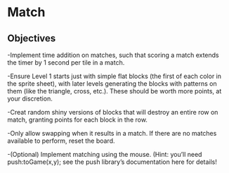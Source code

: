 # Match
## Objectives

-Implement time addition on matches, such that scoring a match extends the timer by 1 second per tile in a match.

-Ensure Level 1 starts just with simple flat blocks (the first of each color in the sprite sheet), with later levels generating the blocks with patterns on them (like the triangle, cross, etc.). These should be worth more points, at your discretion.

-Creat random shiny versions of blocks that will destroy an entire row on match, granting points for each block in the row.

-Only allow swapping when it results in a match. If there are no matches available to perform, reset the board.

-(Optional) Implement matching using the mouse. (Hint: you’ll need push:toGame(x,y); see the push library’s documentation here for details!
